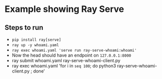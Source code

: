 # Example showing Ray Serve

## Steps to run

- `pip install ray[serve]`
- `ray up -y whoami.yaml`
- `ray exec whoami.yaml 'serve run ray-serve-whoami:whoami'`
- Now the head should have an endpoint on `127.0.0.1:8000`
- ray submit whoami.yaml ray-serve-whoami-client.py
- ray exec whoami.yaml 'for i in `seq 100`; do python3 ray-serve-whoami-client.py ; done' 
